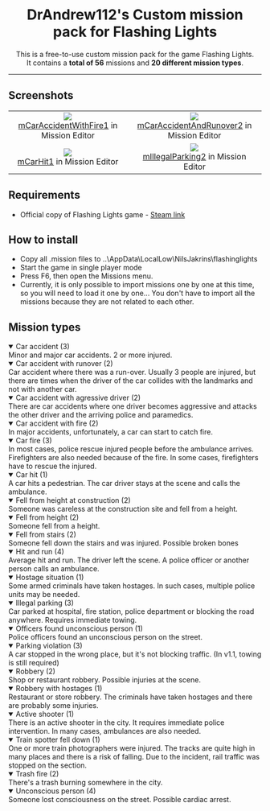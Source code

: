 <div align="center">
<h1>DrAndrew112's Custom mission pack for Flashing Lights</h1>
<!--<img src="https://europe1.discourse-cdn.com/unity/original/4X/9/f/a/9fae96ef2d792038ef4e2c0383484582ce4909b5.gif" width="120" height="auto"/>
<img src="https://europe1.discourse-cdn.com/unity/original/4X/9/f/a/9fae96ef2d792038ef4e2c0383484582ce4909b5.gif" width="120" height="auto"/>-->
<p>
  This is a free-to-use custom mission pack for the game Flashing Lights.<br/>
  It contains a <b>total of 56</b> missions and <b>20 different mission types</b>.
</p>
<hr/>
</div>

## Screenshots
<table>
  <tr>
    <td align="center">
      <img src="https://github.com/user-attachments/assets/40bea6f5-025e-4e57-8308-07e651ba4bde">
      <div><a href="mCarAccidentWithFire1.mission">mCarAccidentWithFire1</a> in Mission Editor</div>
    </td>
    <td align="center">
      <img src="https://github.com/user-attachments/assets/794794a6-f500-4db0-823f-b62305bc0b25">
      <div><a href="mCarAccidentAndRunover2.mission">mCarAccidentAndRunover2</a> in Mission Editor</div>
    </td>
  </tr>
  <tr>
    <td align="center">
      <img src="https://github.com/user-attachments/assets/7f69663a-e4ff-4abd-8efc-5d280f3c7681">
      <div><a href="mCarHit1.mission">mCarHit1</a> in Mission Editor</div>
    </td>
    <td align="center">
      <img src="https://github.com/user-attachments/assets/4ed831b4-fa53-49ed-970d-dc1c21789cc4">
      <div><a href="mIllegalParking2.mission">mIllegalParking2</a> in Mission Editor</div>
    </td>
  </tr>
  <!--<tr>
    <td align="center">
      <img src="">
      <div><a href=".mission"></a></div>
    </td>
    <td align="center">
      <img src="">
      <div><a href=".mission"></a></div>
    </td>
  </tr>-->
</table>

## Requirements
- Official copy of Flashing Lights game - [Steam link](https://store.steampowered.com/app/605740/Flashing_Lights__Police_Firefighting_Emergency_Services_EMS_Simulator/)

## How to install
- Copy all .mission files to ..\AppData\LocalLow\NilsJakrins\flashinglights
- Start the game in single player mode
- Press F6, then open the Missions menu.
- Currently, it is only possible to import missions one by one at this time, so you will need to load it one by one...
You don't have to import all the missions because they are not related to each other.

## Mission types
<details open>
  <summary>Car accident (3)</summary>
  Minor and major car accidents. 2 or more injured.
</details>
<details open>
  <summary>Car accident with runover (2)</summary>
  Car accident where there was a run-over. Usually 3 people are injured, but there are times when the driver of the car collides with the landmarks and not with another car.
</details>
<details open>
  <summary>Car accident with agressive driver (2)</summary>
  There are car accidents where one driver becomes aggressive and attacks the other driver and the arriving police and paramedics.
</details>
<details open>
  <summary>Car accident with fire (2)</summary>
  In major accidents, unfortunately, a car can start to catch fire. 
</details>
<details open>
  <summary>Car fire (3)</summary>
  In most cases, police rescue injured people before the ambulance arrives. Firefighters are also needed because of the fire. In some cases, firefighters have to rescue the injured.
</details>
<details open>
  <summary>Car hit (1)</summary>
  A car hits a pedestrian. The car driver stays at the scene and calls the ambulance.
</details>
<details open>
  <summary>Fell from height at construction (2)</summary>
  Someone was careless at the construction site and fell from a height.
</details>
<details open>
  <summary>Fell from height (2)</summary>
  Someone fell from a height.
</details>
<details open>
  <summary>Fell from stairs (2)</summary>
  Someone fell down the stairs and was injured. Possible broken bones
</details>
<details open>
  <summary>Hit and run (4)</summary>
  Average hit and run. The driver left the scene. A police officer or another person calls an ambulance.
</details>
<details open>
  <summary>Hostage situation (1)</summary>
  Some armed criminals have taken hostages. In such cases, multiple police units may be needed.
</details>
<details open>
  <summary>Illegal parking (3)</summary>
  Car parked at hospital, fire station, police department or blocking the road anywhere. Requires immediate towing.
</details>
<details open>
  <summary>Officers found unconscious person (1)</summary>
  Police officers found an unconscious person on the street.
</details>
<details open>
  <summary>Parking violation (3)</summary>
  A car stopped in the wrong place, but it's not blocking traffic. (In v1.1, towing is still required)
</details>
<details open>
  <summary>Robbery (2)</summary>
  Shop or restaurant robbery. Possible injuries at the scene.
</details>
<details open>
  <summary>Robbery with hostages (1)</summary>
  Restaurant or store robbery. The criminals have taken hostages and there are probably some injuries.
</details>
<details open>
  <summary>Active shooter (1)</summary>
  There is an active shooter in the city. It requires immediate police intervention. In many cases, ambulances are also needed.
</details>
<details open>
  <summary>Train spotter fell down (1)</summary>
  One or more train photographers were injured. The tracks are quite high in many places and there is a risk of falling. Due to the incident, rail traffic was stopped on the section.
</details>
<details open>
  <summary>Trash fire (2)</summary>
  There's a trash burning somewhere in the city.
</details>
<details open>
  <summary>Unconscious person (4)</summary>
  Someone lost consciousness on the street. Possible cardiac arrest.
</details>
